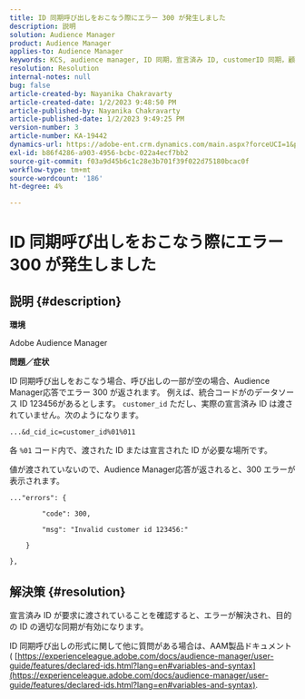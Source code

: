 ```yaml
---
title: ID 同期呼び出しをおこなう際にエラー 300 が発生しました
description: 説明
solution: Audience Manager
product: Audience Manager
applies-to: Audience Manager
keywords: KCS, audience manager, ID 同期，宣言済み ID, customerID 同期，顧客 ID，オンライン同期
resolution: Resolution
internal-notes: null
bug: false
article-created-by: Nayanika Chakravarty
article-created-date: 1/2/2023 9:48:50 PM
article-published-by: Nayanika Chakravarty
article-published-date: 1/2/2023 9:49:25 PM
version-number: 3
article-number: KA-19442
dynamics-url: https://adobe-ent.crm.dynamics.com/main.aspx?forceUCI=1&pagetype=entityrecord&etn=knowledgearticle&id=a715aa3d-e78a-ed11-81ac-6045bd006c82
exl-id: b86f4286-a903-4956-bcbc-022a4ecf7bb2
source-git-commit: f03a9d45b6c1c28e3b701f39f022d75180bcac0f
workflow-type: tm+mt
source-wordcount: '186'
ht-degree: 4%

---
```


# ID 同期呼び出しをおこなう際にエラー 300 が発生しました

## 説明 {#description}


<b>環境</b>

Adobe Audience Manager

<b>問題／症状</b>

ID 同期呼び出しをおこなう場合、呼び出しの一部が空の場合、Audience Manager応答でエラー 300 が返されます。 例えば、統合コードがのデータソース ID 123456があるとします。 `customer_id` ただし、実際の宣言済み ID は渡されていません。次のようになります。

`...&d_cid_ic=customer_id%01%011`

各 `%01` コード内で、渡された ID または宣言された ID が必要な場所です。

値が渡されていないので、Audience Manager応答が返されると、300 エラーが表示されます。




```
..."errors": {

        "code": 300,

        "msg": "Invalid customer id 123456:"

    }

},
```





## 解決策 {#resolution}


宣言済み ID が要求に渡されていることを確認すると、エラーが解決され、目的の ID の適切な同期が有効になります。

ID 同期呼び出しの形式に関して他に質問がある場合は、AAM製品ドキュメント ( [https://experienceleague.adobe.com/docs/audience-manager/user-guide/features/declared-ids.html?lang=en#variables-and-syntax](https://experienceleague.adobe.com/docs/audience-manager/user-guide/features/declared-ids.html?lang=en#variables-and-syntax).
